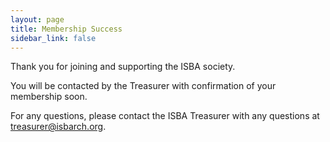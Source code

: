 ```yaml
---
layout: page
title: Membership Success
sidebar_link: false
---
```


Thank you for joining and supporting the ISBA society.

You will be contacted by the Treasurer with confirmation of your membership soon.

For any questions, please contact the ISBA Treasurer with any questions at [treasurer@isbarch.org](treasurer@isbarch.org).
